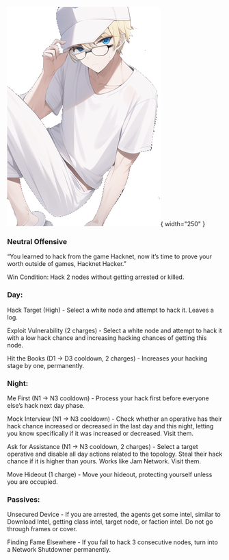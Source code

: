 ![hacknethacker.png](Images/hacknethacker.png){ width="250" }

### **Neutral Offensive**

“You learned to hack from the game Hacknet, now it’s time to prove your worth outside of games, Hacknet Hacker.”

Win Condition: Hack 2 nodes without getting arrested or killed.

### **Day:**

Hack Target (High) - Select a white node and attempt to hack it. Leaves a log.

Exploit Vulnerability (2 charges) - Select a white node and attempt to hack it with a low hack chance and increasing hacking chances of getting this node.

Hit the Books (D1 -> D3 cooldown, 2 charges) - Increases your hacking stage by one, permanently.

### **Night:**

Me First (N1 -> N3 cooldown) - Process your hack first before everyone else’s hack next day phase.

Mock Interview (N1 -> N3 cooldown) - Check whether an operative has their hack chance increased or decreased in the last day and this night, letting you know specifically if it was increased or decreased. Visit them.

Ask for Assistance (N1 -> N3 cooldown, 2 charges) - Select a target operative and disable all day actions related to the topology. Steal their hack chance if it is higher than yours. Works like Jam Network. Visit them.

Move Hideout (1 charge) - Move your hideout, protecting yourself unless you are occupied.

### **Passives:**

Unsecured Device - If you are arrested, the agents get some intel, similar to Download Intel, getting class intel, target node, or faction intel. Do not go through frames or cover.

Finding Fame Elsewhere - If you fail to hack 3 consecutive nodes, turn into a Network Shutdowner permanently.